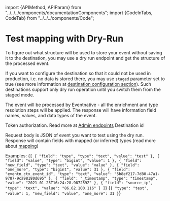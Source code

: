 import {APIMethod, APIParam} from "../../../components/documentationComponents"; import {CodeInTabs, CodeTab} from "../../../components/Code";

# Test mapping with Dry-Run



To figure out what structure will be used to store your event without saving it to the destination, you may use a dry run endpoint and get the structure of the processed event. 

If you want to configure the destination so that it could not be used in production, i.e. no data is stored there,
you may use `staged` parameter set to true \(see more information at
[destination configuration section](/docs/destinations-configuration/)\). Such destinations support only
dry run operation until you switch them from the staged mode.

<APIMethod method="post" path="/api/v1/events/dry-run?destination_id=[id]" />


The event will be processed by Eventnative - all the enrichment and type resolution steps will be applied. The response will have information field names, values, and data types of the event.

<APIParam dataType="string" required={true} type="header" name="X-Auth-Token">
    Token authorization. Read more at <a href="/other-features/admin-endpoints">Admin endpoints</a>
</APIParam>

<APIParam dataType="string" required={true} type="queryString" name="destination_id">
    Destination id
</APIParam>

Request body is JSON of event you want to test using the dry run. Response will contain fields with mapped (or inferred) types
(read more about [mapping](/docs/configuration/schema-and-mappings))

Examples:
<CodeInTabs>
    <CodeTab lang="json" title="Request example">
{`
[
  {
    "field": "type",
    "type": "text",
    "value": "test"
  },
  {
    "field": "value",
    "type": "bigint",
    "value": 1
  },
  {
    "field": "new_field",
    "type": "text",
    "value": "value"
  },
  {
    "field": "one_more",
    "type": "bigint",
    "value": 31
  },
  {
    "field": "eventn_ctx_event_id",
    "type": "text",
    "value": "5b8ef217-7d80-47a1-9787-9ca98180d695"
  },
  {
    "field": "_timestamp",
    "type": "timestamp",
    "value": "2021-01-25T16:24:28.987259Z"
  },
  {
    "field": "source_ip",
    "type": "text",
    "value": "86.62.100.116"
  }
]
`}
    </CodeTab>
    <CodeTab lang="json" title="Request example">
{`
{
    "type": "test",
    "value": 1,
    "new_field": "value",
    "one_more": 31
}
`}
    </CodeTab>

</CodeInTabs>

